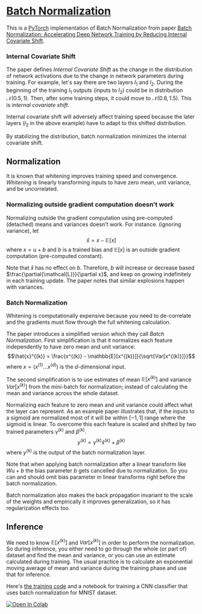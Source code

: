 # [Batch Normalization](https://nn.labml.ai/normalization/batch_norm/index.html)

This is a [PyTorch](https://pytorch.org) implementation of Batch Normalization from paper
 [Batch Normalization: Accelerating Deep Network Training by Reducing Internal Covariate Shift](https://papers.labml.ai/paper/1502.03167).

### Internal Covariate Shift

The paper defines *Internal Covariate Shift* as the change in the
distribution of network activations due to the change in
network parameters during training.
For example, let's say there are two layers $l_1$ and $l_2$.
During the beginning of the training $l_1$ outputs (inputs to $l_2$)
could be in distribution $\mathcal{N}(0.5, 1)$.
Then, after some training steps, it could move to $\mathcal{N}(0.6, 1.5)$.
This is *internal covariate shift*.

Internal covariate shift will adversely affect training speed because the later layers
($l_2$ in the above example) have to adapt to this shifted distribution.

By stabilizing the distribution, batch normalization minimizes the internal covariate shift.

## Normalization

It is known that whitening improves training speed and convergence.
*Whitening* is linearly transforming inputs to have zero mean, unit variance,
and be uncorrelated.

### Normalizing outside gradient computation doesn't work

Normalizing outside the gradient computation using pre-computed (detached)
means and variances doesn't work. For instance. (ignoring variance), let
$$\hat{x} = x - \mathbb{E}[x]$$
where $x = u + b$ and $b$ is a trained bias
and $\mathbb{E}[x]$ is an outside gradient computation (pre-computed constant).

Note that $\hat{x}$ has no effect on $b$.
Therefore,
$b$ will increase or decrease based
$\frac{\partial{\mathcal{L}}}{\partial x}$,
and keep on growing indefinitely in each training update.
The paper notes that similar explosions happen with variances.

### Batch Normalization

Whitening is computationally expensive because you need to de-correlate and
the gradients must flow through the full whitening calculation.

The paper introduces a simplified version which they call *Batch Normalization*.
First simplification is that it normalizes each feature independently to have
zero mean and unit variance:
$$\hat{x}^{(k)} = \frac{x^{(k)} - \mathbb{E}[x^{(k)}]}{\sqrt{Var[x^{(k)}]}}$$
where $x = (x^{(1)} ... x^{(d)})$ is the $d$-dimensional input.

The second simplification is to use estimates of mean $\mathbb{E}[x^{(k)}]$
and variance $Var[x^{(k)}]$ from the mini-batch
for normalization; instead of calculating the mean and variance across the whole dataset.

Normalizing each feature to zero mean and unit variance could affect what the layer
can represent.
As an example paper illustrates that, if the inputs to a sigmoid are normalized
most of it will be within $[-1, 1]$ range where the sigmoid is linear.
To overcome this each feature is scaled and shifted by two trained parameters
$\gamma^{(k)}$ and $\beta^{(k)}$.
$$y^{(k)} =\gamma^{(k)} \hat{x}^{(k)} + \beta^{(k)}$$
where $y^{(k)}$ is the output of the batch normalization layer.

Note that when applying batch normalization after a linear transform
like $Wu + b$ the bias parameter $b$ gets cancelled due to normalization.
So you can and should omit bias parameter in linear transforms right before the
batch normalization.

Batch normalization also makes the back propagation invariant to the scale of the weights
and empirically it improves generalization, so it has regularization effects too.

## Inference

We need to know $\mathbb{E}[x^{(k)}]$ and $Var[x^{(k)}]$ in order to
perform the normalization.
So during inference, you either need to go through the whole (or part of) dataset
and find the mean and variance, or you can use an estimate calculated during training.
The usual practice is to calculate an exponential moving average of
mean and variance during the training phase and use that for inference.

Here's [the training code](mnist.html) and a notebook for training
a CNN classifier that uses batch normalization for MNIST dataset.

[![Open In Colab](https://colab.research.google.com/assets/colab-badge.svg)](https://colab.research.google.com/github/labmlai/annotated_deep_learning_paper_implementations/blob/master/labml_nn/normalization/batch_norm/mnist.ipynb)
